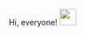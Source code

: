 <p align = "center">
Hi, everyone! <img src = "https://raw.githubusercontent.com/MartinHeinz/MartinHeinz/master/wave.gif" width = "30" heigh = "30">
</p>
